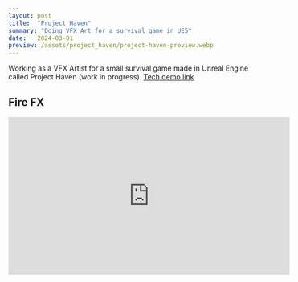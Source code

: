 ```yaml
---
layout: post
title:  "Project Haven"
summary: "Doing VFX Art for a survival game in UE5"
date:   2024-03-01
preview: /assets/project_haven/project-haven-preview.webp
---
```


Working as a VFX Artist for a small survival game made in Unreal Engine called Project Haven (work in progress).
[Tech demo link](https://project-haven.itch.io/project-haven-tech-demo)

## Fire FX
<iframe width="560" height="315" src="https://www.youtube.com/embed/PgWMp67tfkg?si=5Yxo4XDA_RAiXrat" title="YouTube video player" frameborder="0" allow="accelerometer; autoplay; clipboard-write; encrypted-media; gyroscope; picture-in-picture; web-share" allowfullscreen></iframe>